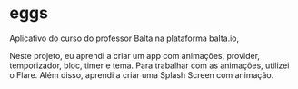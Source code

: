 # eggs

Aplicativo do curso do professor Balta na plataforma balta.io, 

Neste projeto, eu aprendi a criar um app com animações, provider, temporizador, bloc, timer e tema. Para trabalhar com as animações, utilizei o Flare. Além disso, aprendi a criar uma Splash Screen com animação.
